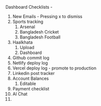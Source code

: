 
Dashboard Checklists - 

1. New Emails - Pressing x to dismiss
2. Sports tracking
	1. Arsenal
	2. Bangladesh Cricket
	3. Bangladesh Football
3. Haalkhata
	1. Upload
	2. Dashboard
4. Github commit log
5. Netlify deploy log
6. Vercel deploy log - promote to production
7. Linkedin post tracker
8. Account Balances 
	1. Editable
9. Payment checklist
10. AI Chat
11. 